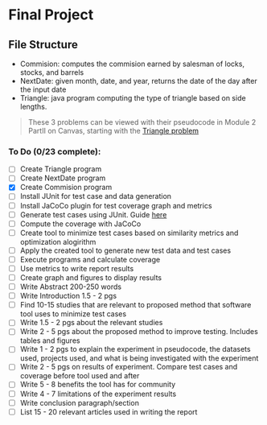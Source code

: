 # Final Project

## File Structure
- Commision: computes the commision earned by salesman of locks, stocks, and barrels
- NextDate: given month, date, and year, returns the date of the day after the input date
- Triangle: java program computing the type of triangle based on side lengths.

> These 3 problems can be viewed with their pseudocode in Module 2 PartII on Canvas, starting with the [Triangle problem](https://psu.instructure.com/courses/2243925/pages/m2-partii-dot-2-unit-testing-illustration-1-the-triangle-problem?module_item_id=37158618)
### To Do (0/23 complete):

- [ ] Create Triangle program
- [ ] Create NextDate program
- [X] Create Commision program
- [ ] Install JUnit for test case and data generation
- [ ] Install JaCoCo plugin for test coverage graph and metrics 
- [ ] Generate test cases using JUnit. Guide [here](https://www.baeldung.com/java-test-data-instacio)
- [ ] Compute the coverage with JaCoCo
- [ ] Create tool to minimize test cases based on similarity metrics and optimization alogirithm
- [ ] Apply the created tool to generate new test data and test cases
- [ ] Execute programs and calculate coverage
- [ ] Use metrics to write report results
- [ ] Create graph and figures to display results
- [ ] Write Abstract 200-250 words
- [ ] Write Introduction 1.5 - 2 pgs
- [ ] Find 10-15 studies that are relevant to proposed method that software tool uses to minimize test cases
- [ ] Write 1.5 - 2 pgs about the relevant studies
- [ ] Write 2 - 5 pgs about the proposed method to improve testing. Includes tables and figures
- [ ] Write 1 - 2 pgs to explain the experiment in pseudocode, the datasets used, projects used, and what is being investigated with the experiment
- [ ] Write 2 - 5 pgs on results of experiment. Compare test cases and coverage before tool used and after
- [ ] Write 5 - 8 benefits the tool has for community
- [ ] Write 4 - 7 limitations of the experiment results
- [ ] Write conclusion paragraph/section
- [ ] List 15 - 20 relevant articles used in writing the report
